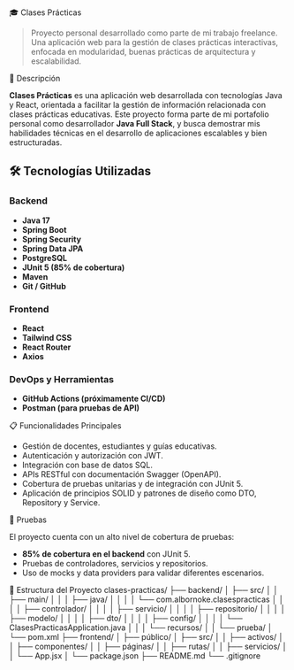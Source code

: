 🎓 Clases Prácticas

> Proyecto personal desarrollado como parte de mi trabajo freelance. Una aplicación web para la gestión de clases prácticas interactivas, enfocada en modularidad, buenas prácticas de arquitectura y escalabilidad.

📌 Descripción

**Clases Prácticas** es una aplicación web desarrollada con tecnologías Java y React, orientada a facilitar la gestión de información relacionada con clases prácticas educativas. Este proyecto forma parte de mi portafolio personal como desarrollador **Java Full Stack**, y busca demostrar mis habilidades técnicas en el desarrollo de aplicaciones escalables y bien estructuradas.

## 🛠️ Tecnologías Utilizadas

### Backend
- **Java 17**
- **Spring Boot**
- **Spring Security**
- **Spring Data JPA**
- **PostgreSQL**
- **JUnit 5 (85% de cobertura)**
- **Maven**
- **Git / GitHub**

### Frontend
- **React**
- **Tailwind CSS**
- **React Router**
- **Axios**

### DevOps y Herramientas
- **GitHub Actions (próximamente CI/CD)**
- **Postman (para pruebas de API)**

📋 Funcionalidades Principales

- Gestión de docentes, estudiantes y guías educativas.
- Autenticación y autorización con JWT.
- Integración con base de datos SQL.
- APIs RESTful con documentación Swagger (OpenAPI).
- Cobertura de pruebas unitarias y de integración con JUnit 5.
- Aplicación de principios SOLID y patrones de diseño como DTO, Repository y Service.

🧪 Pruebas

El proyecto cuenta con un alto nivel de cobertura de pruebas:
- **85% de cobertura en el backend** con JUnit 5.
- Pruebas de controladores, servicios y repositorios.
- Uso de mocks y data providers para validar diferentes escenarios.

📁 Estructura del Proyecto
clases-practicas/
├── backend/
│   ├── src/
│   │   ├── main/
│   │   │   ├── java/
│   │   │   │   └── com.albornoke.clasespracticas
│   │   │   │       ├── controlador/
│   │   │   │       ├── servicio/
│   │   │   │       ├── repositorio/
│   │   │   │       ├── modelo/
│   │   │   │       ├── dto/
│   │   │   │       ├── config/
│   │   │   │       └── ClasesPracticasApplication.java
│   │   │   └── recursos/
│   │   └── prueba/
│   └── pom.xml
├── frontend/
│   ├── público/
│   ├── src/
│   │   ├── activos/
│   │   ├── componentes/
│   │   ├── páginas/
│   │   ├── rutas/
│   │   ├── servicios/
│   │   └── App.jsx
│   └── package.json
├── README.md
└── .gitignore
